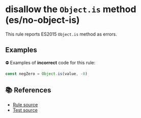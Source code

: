 # disallow the `Object.is` method (es/no-object-is)

This rule reports ES2015 `Object.is` method as errors.

## Examples

⛔ Examples of **incorrect** code for this rule:

```js
const negZero = Object.is(value, -0)
```

## 📚 References

- [Rule source](../../lib/rules/no-object-is.js)
- [Test source](../../tests/lib/rules/no-object-is.js)
